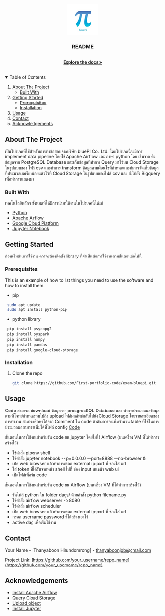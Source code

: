 
<!-- PROJECT LOGO -->
<br />
<p align="center">
  <a href="https://www.facebook.com/bluePiCoLtd/">
    <img src="readme/1585883803443.jpg" alt="Logo" width="100" height="100">
  </a>

  <h3 align="center">README</h3>

  <p align="center">
    <br />
    <a href="https://github.com/First-portfolio-code/exam-bluepi/blob/main/document/documant-bluepi-exam.pdf"><strong>Explore the docs »</strong></a>
    <br />
    <br />
    
  </p>
</p>



<!-- TABLE OF CONTENTS -->
<details open="open">
  <summary>Table of Contents</summary>
  <ol>
    <li>
      <a href="#about-the-project">About The Project</a>
      <ul>
        <li><a href="#built-with">Built With</a></li>
      </ul>
    </li>
    <li>
      <a href="#getting-started">Getting Started</a>
      <ul>
        <li><a href="#prerequisites">Prerequisites</a></li>
        <li><a href="#installation">Installation</a></li>
      </ul>
    </li>
    <li><a href="#usage">Usage</a></li>
    <li><a href="#contact">Contact</a></li>
    <li><a href="#acknowledgements">Acknowledgements</a></li>
  </ol>
</details>



<!-- ABOUT THE PROJECT -->
## About The Project

เป็นโปรเจคที่ใช้สำหรับการทำข้อสอบจากบริษัท bluePI Co., Ltd. โดยโปรเจคนี้จะมีการ implement data pipeline โดยใช้ Apache Airflow และ ภาษา python โดย เริ่มจาก ดึงข้อมูลจาก PostgreSQL Database และเก็บข้อมูลทีทำการ Query มาไว้บน Cloud Storage ในรูปแบบของ ไฟล์ csv และทำการ transform ข้อมูลตามเงื่อนไขที่กำหนดและทำการจัดเก็บข้อมูลที่ประมวลผลเรียบร้อยแล้วไว้ที่ Cloud Storage ในรูปแบบของไฟล์ csv และ ส่งไปยัง Bigquery เพื่อทำการแสดงผล 

### Built With

เทคโนโลยีหลักๆ ทั้งหมดที่ได้มีการนำมาใช้งานในโปรเจคนี้ได้แก่

* [Python](https://www.python.org)
* [Apache Airflow](https://airflow.apache.org)
* [Google Cloud Platform](https://cloud.google.com)
* [Jupyter Notebook](https://jupyter.org)




<!-- GETTING STARTED -->
## Getting Started

ก่อนเริ่มต้นการใช้งาน ควรจะต้องติดตั้ง library ที่จำเป็นต่อการใช้งานตามขั้นตอนต่อไปนี้

### Prerequisites

This is an example of how to list things you need to use the software and how to install them.
* pip
```sh
 sudo apt update
 sudo apt install python-pip
```
* python library
```sh
 pip install psycopg2
 pip install pyspark
 pip install numpy
 pip install pandas
 pip install google-cloud-storage
```

### Installation

1. Clone the repo
   ```sh
   git clone https://github.com/First-portfolio-code/exam-bluepi.git
   ```




<!-- USAGE EXAMPLES -->
## Usage

 Code สามารถ download ข้อมูลจาก prosgresSQL Database และ ทำการประมวลผลข้อมูลตามที่โจทย์กำหนดรวมไปถึง upload ไฟล์ผลลัพธ์กลับไปยัง Cloud Storage โดยรายละเอียดของการทำงาน
 สามารถศึกษาได้จาก Comment ใน code  ถ้าต้องการจะเพิ่มจำนวน table ที่ใช้ในการประมวลผลสามารถเพิ่มได้ที่ไฟล์ config  [Code](https://github.com/First-portfolio-code/exam-bluepi/blob/main/code/airflow-pipeline.py)

 ขั้นตอนในการใช้งานสำหรับรัน code บน jupyter โดยไม่ใช้ Airflow (บนเครื่อง VM ที่ได้ทำการสร้างไว้)
 - ใช้คำสั่ง pipenv shell
 - ใช้คำสั่ง jupyter notebook --ip=0.0.0.0 --port=8888 --no-browser &
 - เปิด web browser แล้วทำการกรอก external ip:port ที่ ช่องใส่ url
 - ใส่ token ที่ได้รับจากหน้า shell ไปที่ ช่อง input บนหน้า web ui
 - เปิดไฟล์เพื่อรัน code

 ขั้นตอนในการใช้งานสำหรับรัน code บน  Airflow (บนเครื่อง VM ที่ได้ทำการสร้างไว้)
 - รันไฟล์ python ใน folder dags/ ด้วยคำสั่ง python filename.py
 - ใช้คำสั่ง airflow webserver -p 8080
 - ใช้คำสั่ง airflow scheduler 
 - เปิด web browser แล้วทำการกรอก external ip:port ที่ ช่องใส่ url
 - กรอก username password ที่ได้สร้างเอาไว้
 - active dag เพื่อเริ่มใช้งาน


 
<!-- CONTACT -->
## Contact

Your Name - [Thanyaboon Hirundomrong] - thanyaboonjob@gmail.com

Project Link: [https://github.com/your_username/repo_name](https://github.com/your_username/repo_name)



<!-- ACKNOWLEDGEMENTS -->
## Acknowledgements
* [Install Apache Airflow](https://medium.com/grensesnittet/airflow-on-gcp-may-2020-cdcdfe594019)
* [Query Cloud Storage](https://cloud.google.com/bigquery/external-data-cloud-storage)
* [Upload object](https://cloud.google.com/storage/docs/uploading-objects)
* [Install Jupyter](https://www.digitalocean.com/community/tutorials/how-to-install-run-connect-to-jupyter-notebook-on-remote-server)





